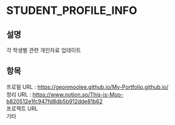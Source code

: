 # STUDENT_PROFILE_INFO
설명
---
각 학생별 관련 개인자료 업데이트 

항목
---
프로필 URL : https://geonmoolee.github.io/My-Portfolio.github.io/ <br/>
정리 URL : https://www.notion.so/This-is-Moo-b820512e1fc947fd8db5b912dde81b62  <br/>
프로젝트 URL <br/>
기타 

